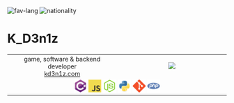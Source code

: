 ![fav-lang](https://img.shields.io/badge/favourite%20language-C%23-blueviolet)
![nationality](https://img.shields.io/badge/nationality-ukrainian-yellow)

# K_D3n1z

<table>
  <tr>
    <td align=center width=50%>
      game, software & backend developer<br>
      <a href="http://kd3n1z.com">kd3n1z.com</a>
    </td>
    <td width=50% align=center>
      <img src="https://github-readme-stats.vercel.app/api/top-langs/?username=KD3n1z&layout=compact">
    </td>
  </tr>
  <tr>
    <td align=center colspan=2>
      <img width=30 src="https://raw.githubusercontent.com/devicons/devicon/master/icons/csharp/csharp-original.svg">
      <img width=30 src="https://raw.githubusercontent.com/devicons/devicon/master/icons/javascript/javascript-original.svg">
      <img width=30 src="https://raw.githubusercontent.com/devicons/devicon/master/icons/nodejs/nodejs-original.svg">
      <img width=30 src="https://raw.githubusercontent.com/devicons/devicon/master/icons/python/python-original.svg">
      <img width=30 src="https://raw.githubusercontent.com/devicons/devicon/master/icons/git/git-original.svg">
      <img width=30 src="https://raw.githubusercontent.com/devicons/devicon/master/icons/php/php-plain.svg">
    </td>
  </tr>
</table>

